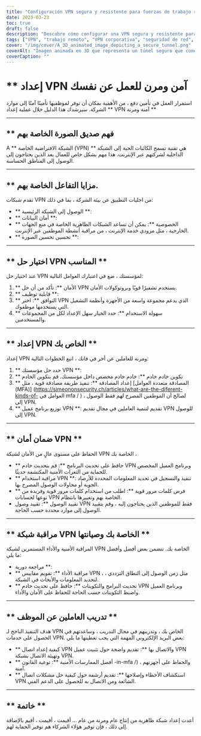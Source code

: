 ```yaml
---
title: "Configuración VPN segura y resistente para fuerzas de trabajo remotas corporativas"
date: 2023-03-23
toc: true
draft: false
description: "Descubre cómo configurar una VPN segura y resistente para tus empleados remotos corporativos, garantizando un acceso seguro a los recursos de la empresa."
tags: ["VPN", "trabajo remoto", "VPN corporativa", "seguridad de red", "cifrado", "protocolos de tunelización", "configuración de VPN", "servidor VPN", "seguridad de VPN", "mantenimiento de VPN", "supervisión de VPN", "solución VPN", "autenticación", "seguridad de datos", "privacidad", "rendimiento", "escalabilidad", "compatibilidad", "formación de empleados", "mejores prácticas"].
cover: "/img/cover/A_3D_animated_image_depicting_a_secure_tunnel.png"
coverAlt: "Imagen animada en 3D que representa un túnel seguro que conecta el portátil de un trabajador remoto a un edificio de la empresa, simbolizando la conexión VPN. El icono de un escudo sobrevuela el túnel, representando la seguridad y la resistencia."
coverCaption: ""
---
```



 # ** إعداد VPN آمن ومرن للعمل عن نفسك
 
 استمرار العمل في تأمين دفع ، من الأهمية بمكان أن توفر لموظفيها تأمينًا آمنًا إلى موارد الشركة. سيرشدك هذا الدليل خلال عملية إعداد ** VPN آمنة ومرنة **
 
 ______
 
 ## ** فهم صديق الصورة الخاصة بهم
 
 A ** الشبكة الافتراضية الخاصة (VPN) ** هي تقنية تسمح الكائنات الحية إلى الشبكة الداخلية لشركتهم عبر الإنترنت. هذا مهم بشكل خاص للعمال بعد الذين يحتاجون إلى الوصول إلى المناطق الحساسة.
 
 ______
 
 ## ** مزايا التفاعل الخاصة بهم.
 
 تقدم شبكات VPN من اجليات التطبيق عن بيئة الشركة ، بما في ذلك:
 
 - ** الوصول إلى الشبكة الرئيسية **:
 - ** أمان البيانات **:
 - ** الخصوصية **: يمكن أن تساعد الشبكات الظاهرية الخاصة في منع الجهات الخارجية ، مثل مزودي خدمة الإنترنت ، من مراقبة أنشطة الموظفين عبر الإنترنت.
 - ** تحسين تحسين الصورة **:
 
 ______
 
 ## ** اختيار حل VPN المناسب **
 
 عند اختيار حل VPN لمؤسستك ، ضع في اعتبارك العوامل التالية:
 
 1. ** الأمان **: تأكد من أن حل VPN يستخدم تشفيرًا قويًا وبروتوكولات الأمان.
 2. ** قابلية توظيف **:
 3. ** التوافق **: اختر VPN الذي يدعم مجموعة واسعة من الأجهزة وأنظمة التشغيل التي يستخدمها موظفوك.
 4. ** سهولة الاستخدام **: حدد الخيار سهل الإعداد لكل من المجموعات والمستخدمين.
 
 ______
 
 ## ** إعداد VPN الخاص بك **
 
 إعداد VPN ومرنة للعاملين عن أخر في فاتك ، اتبع الخطوات التالية:
 
 1. ** حدد حل مؤسستك VPN **:
 2. ** تكوين خادم خادم **: خادم خادم مخصص داخل مؤسستك. قم بتكوين الخادم
 3. ** إعداد المصادقة **: تنفيذ طريقة مصادقة قوية ، مثل [المصادقة متعددة العوامل (MFA)] (https://simeononsecurity.ch/articles/what-are-the-diferent-kinds-of- العوامل في mfa / ) ، لصالح أن الموظفين المصرح لهم فقط الوصول إلى VPN.
 4. ** توزيع برنامج عميل VPN **: تقديم لتنمية العاملين في مجال تقديم VPN للوصول إلى VPN.
 
 ______
 
 ## ** ضمان أمان VPN **
 
 الحفاظ على مستوى عالٍ من الأمان لشبكة VPN الخاصة بك ،
 
 - ** حافظ على تحديث البرنامج **: قم بتحديث خادم VPN وبرنامج العميل المخصص للحماية من الثغرات الأمنية المكتشفة حديثًا.
 - ** مراقبة استخدام VPN **: تنفيذ والتسجيل في تحديد المعلومات المحددة للأرصاد الجوية أو محاولات الوصول المصرح بها.
 - ** فرض كلمات مرور قوية **: اطلب من استخدام كلمات مرور قوية وفريدة من نوعها لحسابات VPN الخاصة بهم وتغييرها بانتظام.
 - تقييد الوصول **: تقييد وصول VPN فقط للموظفين الذين يحتاجون إليه ، وقم بتقييد الوصول إلى موارد محددة حسب الحاجة.
 
 ______
 
 ## ** مراقبة شبكة VPN الخاصة بك وصيانتها **
 
 المراقبة الأمنية والأداء المستمرين لشبكة VPN الخاصة بك. تتضمن بعض أفضل وأفضل ما يلي:
 
 - مراجعة دورية **:
 - ** مراقبة الأداء **: تقويم مقاييس VPN ، مثل زمن الوصول إلى النطاق الترددي ، لتحديد المعلومات والأبحاث في الشبكة.
 - ** تحديث البرامج والتكوينات **: حافظ على تحديث خادم VPN وبرنامج العميل واضبط التكوينات حسب الحاجة للحفاظ على الأمان والأداء.
 
 ______
 
 ## ** تدريب العاملين عن الموظف **
 
 هدف التنفيذ الناجح لـ VPN الخاص بك ، وتدريبهم في مجال التدريب ، وساعدتهم في الحصول على خدمات VPN. بعض البريد الإلكتروني المهمة التي يجب تغطيتها ما يلي:
 
 - ** كيفية إعداد اتصال VPN والاتصال بها **: تقديم واضحة حول تثبيت عميل VPN وتهيئة الاتصال بشبكة VPN.
 - ** أفضل الممارسات الأمنية **: توعية القانون -in-mfa /) ، والحفاظ على أجهزتهم آمنة.
 - ** استكشاف الأخطاء وإصلاحها **: تقديم أرشفة حول كيفية حل مشكلات اتصال VPN الشائعة ومن الاتصال به للحصول على الدعم الفني.
 
 ______
 
 ## ** خاتمة **
 
 أعدت إعداد شبكة ظاهرية من إنتاج عام ومرنة من عام ... أقيمت ، أقيمت ، أقيم بالإضافة إلى ذلك ، فإن توفير هؤلاء الشركاء هم توفير الحماية لهم.
 
